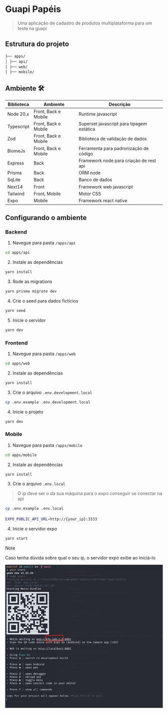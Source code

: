 # Guapi Papéis
> Uma aplicação de cadastro de produtos multiplataforma para um teste na guapi

## Estrutura do projeto
```bash
├── apps/
│ ├── api/
│ ├── web/
│ ├── mobile/
```

## Ambiente 🛠️
| Biblioteca  | Ambiente | Descrição |
| ------------- | ------------- | ------------- |
| Node 20.x | Front, Back e Mobile | Runtime javascript |
| Typescript | Front, Back e Mobile | Superset javascript para tipagem estática |
| Zod | Front, Back e Mobile | Biblioteca de validação de dados |
| BiomeJs | Front, Back e Mobile | Ferramenta para padronização de código |
| Express | Back | Framework node para criação de rest api |
| Prisma | Back | ORM node |
| SqLite | Back | Banco de dados |
| Next14 | Front | Framework web javascript |
| Tailwind | Front, Mobile | Motor CSS |
| Expo | Mobile | Framework react native |

## Configurando o ambiente

### Backend
1. Navegue para pasta <code>/apps/api</code>
```bash
cd apps/api
```

2. Instale as dependências
```bash
yarn install
```

3. Rode as migrations
```bash
yarn prisma migrate dev
```

4. Crie o seed para dados fictícios
```bash
yarn seed
```

5. Inicie o servidor
```bash
yarn dev
```

### Frontend
1. Navegue para pasta <code>/apps/web</code>
```bash
cd apps/web
```

2. Instale as dependências
```bash
yarn install
```

3. Crie o arquivo <code>.env.development.local</code>
```bash
cp .env.example .env.development.local
```

4. Inicie o projeto
```bash
yarn dev
```

### Mobile
1. Navegue para pasta <code>/apps/mobile</code>
```bash
cd apps/mobile
```

2. Instale as dependências
```bash
yarn install
```

3. Crie o arquivo <code>.env.local</code>
> O ip deve ser o da sua máquina para o expo conseguir se conectar na api
```bash
cp .env.example .env.local

EXPO_PUBLIC_API_URL=http://{your_ip}:3333
```

4. Inicie o servidor expo
```bash
yarn start
```

> [!NOTE]
> Caso tenha dúvida sobre qual o seu ip, o servidor expo exibe ao iniciá-lo
<img src='docs/expo.png' />